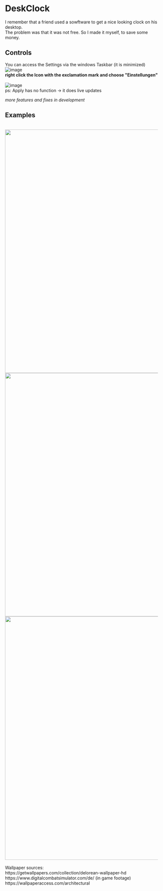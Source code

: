 # DeskClock
I remember that a friend used a sowftware to get a nice looking clock on his desktop. 
<br>
The problem was that it was not free. So I made it myself, to save some money.

## Controls
You can access the Settings via the windows Taskbar (it is minimized) 
<br>
![image](https://github.com/user-attachments/assets/6a13ab37-2758-402e-8849-02fbac94a864) 
<br>
**right click the Icon with the exclamation mark and choose "Einstellungen"**
<br>
<br>
![image](https://github.com/user-attachments/assets/ee7b7a0b-ee45-44bc-9d32-a0fa7e12d9f7)
<br>
ps: Apply has no function -> it does live updates 

*more features and fixes in development*

## Examples

<br>
<img src="https://github.com/user-attachments/assets/720ed7e9-e35d-40e6-8aea-fba11b03d122" width="800" />
<br>
<img src="https://github.com/user-attachments/assets/74c703f9-e6e5-4fd9-af99-77c2ff1d1be6" width="800" />
<br>
<img src="https://github.com/user-attachments/assets/66b9267a-78f9-4b22-810f-c19f67b83d45" width="800" />
<br>
<br>
Wallpaper sources:<br>
https://getwallpapers.com/collection/delorean-wallpaper-hd
<br>
https://www.digitalcombatsimulator.com/de/ (in game footage)
<br>
https://wallpaperaccess.com/architectural
<br>
